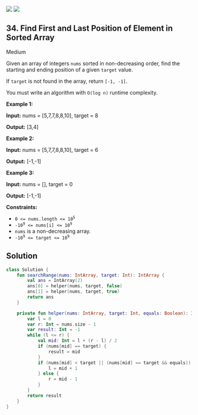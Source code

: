 [![](https://img.shields.io/github/stars/javadev/LeetCode-in-Kotlin?label=Stars&style=flat-square)](https://github.com/javadev/LeetCode-in-Kotlin)
[![](https://img.shields.io/github/forks/javadev/LeetCode-in-Kotlin?label=Fork%20me%20on%20GitHub%20&style=flat-square)](https://github.com/javadev/LeetCode-in-Kotlin/fork)

## 34\. Find First and Last Position of Element in Sorted Array

Medium

Given an array of integers `nums` sorted in non-decreasing order, find the starting and ending position of a given `target` value.

If `target` is not found in the array, return `[-1, -1]`.

You must write an algorithm with `O(log n)` runtime complexity.

**Example 1:**

**Input:** nums = [5,7,7,8,8,10], target = 8

**Output:** [3,4]

**Example 2:**

**Input:** nums = [5,7,7,8,8,10], target = 6

**Output:** [-1,-1]

**Example 3:**

**Input:** nums = [], target = 0

**Output:** [-1,-1]

**Constraints:**

*   <code>0 <= nums.length <= 10<sup>5</sup></code>
*   <code>-10<sup>9</sup> <= nums[i] <= 10<sup>9</sup></code>
*   `nums` is a non-decreasing array.
*   <code>-10<sup>9</sup> <= target <= 10<sup>9</sup></code>

## Solution

```kotlin
class Solution {
    fun searchRange(nums: IntArray, target: Int): IntArray {
        val ans = IntArray(2)
        ans[0] = helper(nums, target, false)
        ans[1] = helper(nums, target, true)
        return ans
    }

    private fun helper(nums: IntArray, target: Int, equals: Boolean): Int {
        var l = 0
        var r: Int = nums.size - 1
        var result: Int = -1
        while (l <= r) {
            val mid: Int = l + (r - l) / 2
            if (nums[mid] == target) {
                result = mid
            }
            if (nums[mid] < target || (nums[mid] == target && equals)) {
                l = mid + 1
            } else {
                r = mid - 1
            }
        }
        return result
    }
}
```